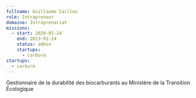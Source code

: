 ```yaml
---
fullname: Guillaume Caillou
role: Intrapreneur
domaine: Intraprenariat
missions:
  - start: 2020-01-14
    end: 2023-01-14
    status: admin
    startups:
      - carbure
startups:
  - carbure
---
```

Gestionnaire de la durabilité des biocarburants au Ministère de la Transition Écologique